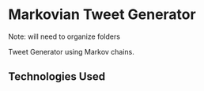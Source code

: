 # Markovian Tweet Generator

Note: will need to organize folders

Tweet Generator using Markov chains.


## Technologies Used
